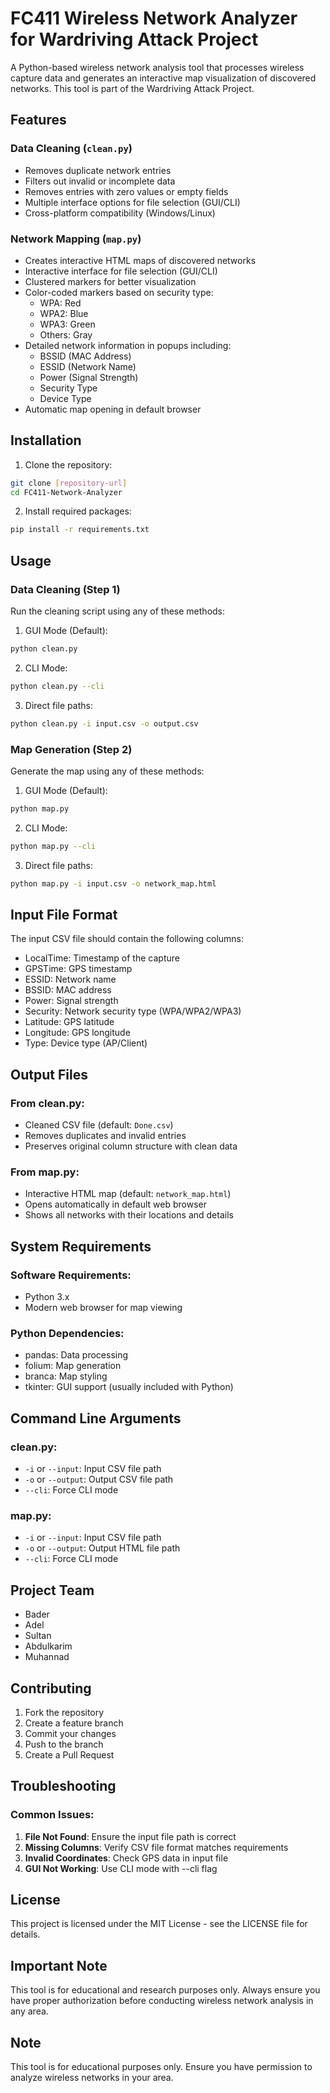 # FC411 Wireless Network Analyzer for Wardriving Attack Project

A Python-based wireless network analysis tool that processes wireless capture data and generates an interactive map visualization of discovered networks. This tool is part of the Wardriving Attack Project.

## Features

### Data Cleaning (`clean.py`)
- Removes duplicate network entries
- Filters out invalid or incomplete data
- Removes entries with zero values or empty fields
- Multiple interface options for file selection (GUI/CLI)
- Cross-platform compatibility (Windows/Linux)

### Network Mapping (`map.py`)
- Creates interactive HTML maps of discovered networks
- Interactive interface for file selection (GUI/CLI)
- Clustered markers for better visualization
- Color-coded markers based on security type:
  - WPA: Red
  - WPA2: Blue
  - WPA3: Green
  - Others: Gray
- Detailed network information in popups including:
  - BSSID (MAC Address)
  - ESSID (Network Name)
  - Power (Signal Strength)
  - Security Type
  - Device Type
- Automatic map opening in default browser

## Installation

1. Clone the repository:
```bash
git clone [repository-url]
cd FC411-Network-Analyzer
```

2. Install required packages:
```bash
pip install -r requirements.txt
```

## Usage

### Data Cleaning (Step 1)

Run the cleaning script using any of these methods:

1. GUI Mode (Default):
```bash
python clean.py
```

2. CLI Mode:
```bash
python clean.py --cli
```

3. Direct file paths:
```bash
python clean.py -i input.csv -o output.csv
```

### Map Generation (Step 2)

Generate the map using any of these methods:

1. GUI Mode (Default):
```bash
python map.py
```

2. CLI Mode:
```bash
python map.py --cli
```

3. Direct file paths:
```bash
python map.py -i input.csv -o network_map.html
```

## Input File Format

The input CSV file should contain the following columns:
- LocalTime: Timestamp of the capture
- GPSTime: GPS timestamp
- ESSID: Network name
- BSSID: MAC address
- Power: Signal strength
- Security: Network security type (WPA/WPA2/WPA3)
- Latitude: GPS latitude
- Longitude: GPS longitude
- Type: Device type (AP/Client)

## Output Files

### From clean.py:
- Cleaned CSV file (default: `Done.csv`)
- Removes duplicates and invalid entries
- Preserves original column structure with clean data

### From map.py:
- Interactive HTML map (default: `network_map.html`)
- Opens automatically in default web browser
- Shows all networks with their locations and details

## System Requirements

### Software Requirements:
- Python 3.x
- Modern web browser for map viewing

### Python Dependencies:
- pandas: Data processing
- folium: Map generation
- branca: Map styling
- tkinter: GUI support (usually included with Python)

## Command Line Arguments

### clean.py:
- `-i` or `--input`: Input CSV file path
- `-o` or `--output`: Output CSV file path
- `--cli`: Force CLI mode

### map.py:
- `-i` or `--input`: Input CSV file path
- `-o` or `--output`: Output HTML file path
- `--cli`: Force CLI mode

## Project Team

- Bader
- Adel
- Sultan
- Abdulkarim
- Muhannad


## Contributing

1. Fork the repository
2. Create a feature branch
3. Commit your changes
4. Push to the branch
5. Create a Pull Request

## Troubleshooting

### Common Issues:
1. **File Not Found**: Ensure the input file path is correct
2. **Missing Columns**: Verify CSV file format matches requirements
3. **Invalid Coordinates**: Check GPS data in input file
4. **GUI Not Working**: Use CLI mode with --cli flag

## License

This project is licensed under the MIT License - see the LICENSE file for details.

## Important Note

This tool is for educational and research purposes only. Always ensure you have proper authorization before conducting wireless network analysis in any area.

## Note

This tool is for educational purposes only. Ensure you have permission to analyze wireless networks in your area.
